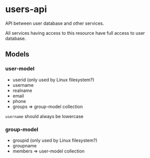 users-api
=========

API between user database and other services.

All services having access to this resource have full access to user database.

## Models

### user-model

* userid (only used by Linux filesystem?)
* username
* realname
* email
* phone
* groups => group-model collection

```username``` should always be lowercase

### group-model

* groupid (only used by Linux filesystem?)
* groupname
* members => user-model collection
